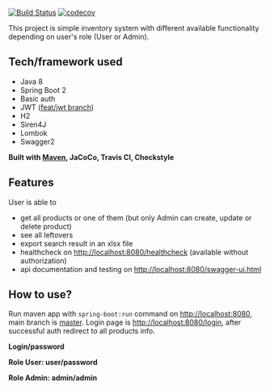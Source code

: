 [![Build Status](https://travis-ci.org/annaazizova/spring-boot-test-task-back.svg?branch=master)](https://travis-ci.org/annaazizova/spring-boot-test-task-back) [![codecov](https://codecov.io/gh/annaazizova/spring-boot-test-task-back/branch/master/graph/badge.svg)](https://codecov.io/gh/annaazizova/spring-boot-test-task-back)

This project is simple inventory system with different available functionality depending on user's role (User or Admin).

## Tech/framework used

<ul>
  <li>Java 8</li>
  <li>Spring Boot 2</li>
  <li>Basic auth</li>
  <li>JWT (<a href="https://github.com/annaazizova/spring-boot-test-task-back/tree/feat/jwt">feat/jwt branch</a>)</li>
  <li>H2</li>
  <li>Siren4J</li>
  <li>Lombok</li>
  <li>Swagger2</li>
</ul>

**Built with
[Maven](https://maven.apache.org/), JaCoCo, Travis CI, Checkstyle**

## Features

User is able to
<ul>
  <li>get all products or one of them (but only Admin can create, update or delete product)</li>
  <li>see all leftovers</li>
  <li>export search result in an xlsx file</li>
  <li>healthcheck on <a href="http://localhost:8080/healthcheck">http://localhost:8080/healthcheck</a> (available without authorization)</li>
  <li>api documentation and testing on <a href="http://localhost:8080/swagger-ui.html">http://localhost:8080/swagger-ui.html</a></li>
</ul>

## How to use?

Run maven app with `spring-boot:run` command on [http://localhost:8080](http://localhost:8080), main branch is [master](https://github.com/annaazizova/spring_boot_test_task_back). Login page is [http://localhost:8080/login](http://localhost:8080/login), after successful auth redirect to all products info.

**Login/password**

**Role User: user/password**

**Role Admin: admin/admin**
